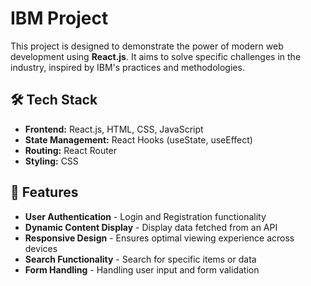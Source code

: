 # IBM Project

This project is designed to demonstrate the power of modern web development using **React.js**. It aims to solve specific challenges in the industry, inspired by IBM's practices and methodologies.

## 🛠️ Tech Stack

- **Frontend:** React.js, HTML, CSS, JavaScript
- **State Management:** React Hooks (useState, useEffect)
- **Routing:** React Router
- **Styling:** CSS

## 🌟 Features

- **User Authentication** - Login and Registration functionality
- **Dynamic Content Display** - Display data fetched from an API
- **Responsive Design** - Ensures optimal viewing experience across devices
- **Search Functionality** - Search for specific items or data
- **Form Handling** - Handling user input and form validation

